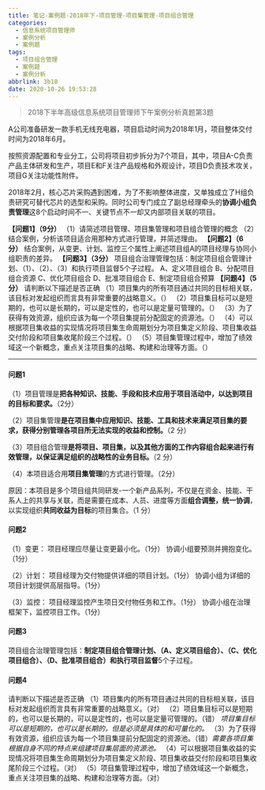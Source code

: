 ```yaml
---
title: 笔记-案例题-2018年下-项目管理-项目集管理-项目组合管理
categories:
  - 信息系统项目管理师
  - 案例分析
  - 案例题
tags:
  - 项目组合管理
  - 案例题
  - 案例分析
abbrlink: 3b18
date: 2020-10-26 19:53:28
---
```


> 2018下半年高级信息系统项目管理师下午案例分析真题第3题

A公司准备研发一款手机无线充电器，项目启动时间为2018年1月，项目整体交付时间为2018年6月。

按照资源配置和专业分工，公司将项目初步拆分为7个项目，其中，项目A-C负责产品主体研发和生产，项目E和F关注产品规格和外观设计，项目D负责技术攻关，项目G关注功能性附件。

2018年2月，核心芯片采购遇到困难，为了不影响整体进度，又单独成立了H组负责研究可替代芯片的选型和采购。同时公司专门成立了副总经理牵头的**协调小组负责管理**这8个启动时间不一、关键节点不一却又内部项目关联的项目。

**【问题1】（9分）**
（1）请简述项目管理、项目集管理和项目组合管理的概念
（2）结合案例，分析该项目适合用那种方式进行管理，并简述理由。
**【问题2】（6分）**
结合案例，从变更、计划、监控三个属性上阐述项目组A的项目经理与协同小组职责的差异。
**【问题3】（3分）**
项目组合治理管理包括：制定项目组合管理计划、（1）、（2）、（3）和执行项目监督5个子过程。
  A、定义项目组合
  B、分配项目组合资源
  C、优化项目组合
  D、批准项目组合
  E、制定项目组合预算
**【问题4】（5分）**
请判断以下描述是否正确
（1）项目集内的所有项目通过共同的目标相关联，该目标对发起组织而言具有非常重要的战略意义。（）
（2）项目集目标可以是短期的，也可以是长期的，可以是定性的，也可以是定量可管理的。（）
（3）为了获得有效资源，组织应该为每一个项目集提前分配固定的资源池。（）
（4）可以根据项目集收益的实现情况将项目集生命周期划分为项目集定义阶段、项目集收益交付阶段和项目集收尾阶段三个过程。（）
（5）项目集管理过程中，增加了绩效域这一个新概念，重点关注项目集的战略、构建和治理等方面。（）

<!-- more -->

---

#### 问题1

（1）项目管理是**把各种知识、技能、手段和技术应用于项目活动中，以达到项目的目标和要求。**（2分）

（2）项目集管理**是在项目集中应用知识、技能、工具和技术来满足项目集的要求，获得分别管理各项目所无法实现的收益和控制。**（2 分）

（3）项目组合管理**是将项目、项目集，以及其他方面的工作内容组合起来进行有效管理，以保证满足组织的战略性的业务目标。**（2 分）

（4）本项目适合用**项目集管理**的方式进行管理。（2分）

原因：本项目是多个项目组共同研发-一个新产品系列，不仅是在资金、技能、干系人上的共享与关联，而是需要在成本、人员、进度等方面**组合调整，统一协调**，以实现组织**共同收益为目标**的项目集合。（1 分）

#### 问题2

（1）变更：
项目经理应尽量让变更最小化。（1分）
协调小组要预测并拥抱变化。（1分）

（2）计划：
项目经理为交付物提供详细的项目计划。（1分）
协调小组为详细的项目计划提供高层指导。（1分）

（3）监控：
项目经理监控产生项日交付物任务和工作。（1分）
协调小组在治理框架下，监控项目工作。（1分）

#### 问题3

项目组合治理管理包括：**制定项目组合管理计划、（A、定义项目组合）、（C、优化项目组合）、（D、批准项目组合）和执行项目监督**5个子过程。

#### 问题4

请判断以下描述是否正确
（1）项目集内的所有项目通过共同的目标相关联，该目标对发起组织而言具有非常重要的战略意义。（对）
（2）项目集目标可以是短期的，也可以是长期的，可以是定性的，也可以是定量可管理的。（错） *项目集目标可以是短期的，也可以是长期的，但是必须是具体的和可量化的。*
（3）为了获得有效资源，组织应该为每一个项目集提前分配固定的资源池。（错）*需要各项目集根据自身不同的特点来组建项目集层面的资源池。*
（4）可以根据项目集收益的实现情况将项目集生命周期划分为项目集定义阶段、项目集收益交付阶段和项目集收尾阶段三个过程。（对）
（5）项目集管理过程中，增加了绩效域这一个新概念，重点关注项目集的战略、构建和治理等方面。（对）
